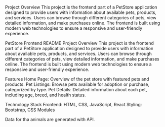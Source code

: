 Project Overview
This project is the frontend part of a PetStore application designed to provide users with information about available pets, 
products, and services. Users can browse through different categories of pets, view detailed information, and make purchases online. 
The frontend is built using modern web technologies to ensure a responsive and user-friendly experience.


PetStore Frontend README
Project Overview
This project is the frontend part of a PetStore application designed to provide users with information about available pets, products, and services. Users can browse through different categories of pets, view detailed information, and make purchases online. The frontend is built using modern web technologies to ensure a responsive and user-friendly experience.

Features
Home Page: Overview of the pet store with featured pets and products.
Pet Listings: Browse pets available for adoption or purchase, categorized by type.
Pet Details: Detailed information about each pet, including age, breed, and health status.

Technology Stack
Frontend: HTML, CSS, JavaScript, React
Styling: Bootstrap, CSS Modules

Data for tha animals are generated with API.
